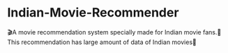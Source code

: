 # Indian-Movie-Recommender
🎬A movie recommendation system specially made for Indian movie fans.🚀 This recommendation has large amount of data of Indian movies🍿
